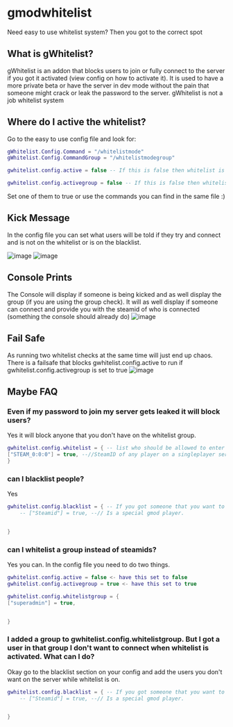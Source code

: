 # gmodwhitelist
Need easy to use whitelist system? Then you got to the correct spot

## What is gWhitelist?
gWhitelist is an addon that blocks users to join or fully connect to the server if you got it activated (view config on how to activate it). It is used to have a more private beta or have the server in dev mode without the pain that someone might crack or leak the password to the server. gWhitelist is not a job whitelist system

## Where do I active the whitelist?
Go to the easy to use config file and look for:

```lua
gWhitelist.Config.Command = "/whitelistmode"
gWhitelist.Config.CommandGroup = "/whitelistmodegroup"

gwhitelist.config.active = false -- If this is false then whitelist is not active. If you got gwhitelist.config.activegroup set to true then this won't run. As the group is checked on another hook

gwhitelist.config.activegroup = false -- If this is false then whitelistgroup is not active.
```
Set one of them to true or use the commands you can find in the same file :)
## Kick Message
In the config file you can set what users will be told if they try and connect and is not on the whitelist or is on the blacklist.

![image](https://user-images.githubusercontent.com/40523727/114456064-ba8f5c80-9bdc-11eb-81b0-444d5641dd7f.png)
![image](https://user-images.githubusercontent.com/40523727/114458001-f62b2600-9bde-11eb-97f6-22db9f3abf4e.png)


## Console Prints
The Console will display if someone is being kicked and as well display the group (if you are using the group check).
It will as well display if someone can connect and provide you with the steamid of who is connected (something the console should already do)
![image](https://user-images.githubusercontent.com/40523727/114455846-7a2fde80-9bdc-11eb-96b1-0d1988983cb1.png)

## Fail Safe
As running two whitelist checks at the same time will just end up chaos. There is a failsafe that blocks gwhitelist.config.active to run if gwhitelist.config.activegroup is set to true
![image](https://user-images.githubusercontent.com/40523727/114455983-9f245180-9bdc-11eb-8dd5-cb16e00856f7.png)


## Maybe FAQ

### Even if my password to join my server gets leaked it will block users?
Yes it will block anyone that you don't have on the whitelist group.

```lua
gwhitelist.config.whitelist = { -- list who should be allowed to enter after they entered the server password or at all.
["STEAM_0:0:0"] = true, --//SteamID of any player on a singleplayer server. Keep this here if you dont want the whitelist system to block you from joining singleplayer
}
```

### can I blacklist people?
Yes

```lua
gwhitelist.config.blacklist = { -- If you got someone that you want to make sure never gets added into the whitelist. Then you can put them below
    -- ["Steamid"] = true, --// Is a special gmod player.


}
```

### can I whitelist a group instead of steamids?
Yes you can. In the config file you need to do two things.
```lua
gwhitelist.config.active = false <- have this set to false
gwhitelist.config.activegroup = true <- have this set to true

gwhitelist.config.whitelistgroup = {
["superadmin"] = true,


}


```
### I added a group to gwhitelist.config.whitelistgroup. But I got a user in that group I don't want to connect when whitelist is activated. What can I do?
Okay go to the blacklist section on your config and add the users you don't want on the server while whitelist is on.

```lua
gwhitelist.config.blacklist = { -- If you got someone that you want to make sure never gets added into the whitelist. Then you can put them below
    -- ["Steamid"] = true, --// Is a special gmod player.


}
```
